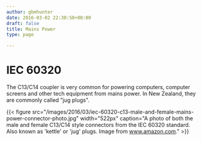 ```yaml
---
author: gbmhunter
date: 2016-03-02 22:30:58+00:00
draft: false
title: Mains Power
type: page

---
```


# IEC 60320

The C13/C14 coupler is very common for powering computers, computer screens and other tech equipment from mains power. In New Zealand, they are commonly called "jug plugs".

{{< figure src="/images/2016/03/iec-60320-c13-male-and-female-mains-power-connector-photo.jpg" width="522px" caption="A photo of both the male and female C13/C14 style connectors from the IEC 60320 standard. Also known as 'kettle' or 'jug' plugs. Image from www.amazon.com."  >}}
